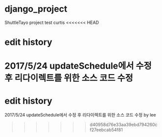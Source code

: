 # django_project
ShuttleTayo project
test curtis
<<<<<<< HEAD

# edit history
2017/5/24
updateSchedule에서 수정 후 리다이렉트를 위한 소스 코드 수정
=======
# edit history
2017/5/24
updateSchedule에서 수정 후 리다이렉트를 위한 소스 코드 수정 by lee
>>>>>>> d40958d76e33aa39ebd794260cf27eebcab54f81

